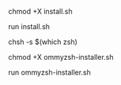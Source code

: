 chmod +X install.sh

run install.sh

chsh -s $(which zsh)

chmod +X ommyzsh-installer.sh

run ommyzsh-installer.sh
